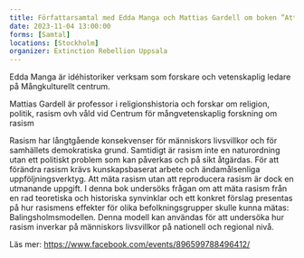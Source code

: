 ```yaml
---
title: Författarsamtal med Edda Manga och Mattias Gardell om boken ”Att mäta rasism”
date: 2023-11-04 13:00:00
forms: [Samtal]
locations: [Stockholm]
organizer: Extinction Rebellion Uppsala
---
```

Edda Manga är idéhistoriker verksam som forskare och vetenskaplig ledare på Mångkulturellt centrum.

Mattias Gardell är professor i religionshistoria och forskar om religion, politik, rasism ovh våld vid Centrum för mångvetenskaplig forskning om rasism

Rasism har långtgående konsekvenser för människors livsvillkor och för samhällets demokratiska grund. Samtidigt är rasism inte en naturordning utan ett politiskt problem som kan påverkas och på sikt åtgärdas. För att förändra rasism krävs kunskapsbaserat arbete och ändamålsenliga uppföljningsverktyg. Att mäta rasism utan att reproducera rasism är dock en utmanande uppgift. I denna bok undersöks frågan om att mäta rasism från en rad teoretiska och historiska synvinklar och ett konkret förslag presentas på hur rasismens effekter för olika befolkningsgrupper skulle kunna mätas: Balingsholmsmodellen. Denna modell kan användas för att undersöka hur rasism inverkar på människors livsvillkor på nationell och regional nivå.

Läs mer: https://www.facebook.com/events/896599788496412/